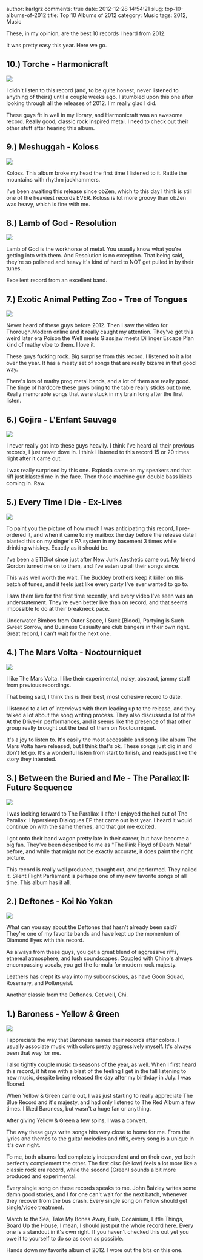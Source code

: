 author: karlgrz 
comments: true
date: 2012-12-28 14:54:21
slug: top-10-albums-of-2012
title: Top 10 Albums of 2012
category: Music
tags: 2012, Music

These, in my opinion, are the best 10 records I heard from 2012. 

It was pretty easy this year. Here we go.

## 10.) Torche - Harmonicraft
[![](/images/2012-12-28-top-10-albums-of-2012/Torche_-_Harmonicraft.jpg)](http://open.spotify.com/album/4m2nF2XI6ZF6qhUXoYwmJu)

I didn't listen to this record (and, to be quite honest, never listened to anything of theirs) until a couple weeks ago. I stumbled upon this one after looking through all the releases of 2012. I'm really glad I did.
	  
These guys fit in well in my library, and Harmonicraft was an awesome record. Really good, classic rock inspired metal. I need to check out their other stuff after hearing this album.

## 9.) Meshuggah - Koloss
[![](/images/2012-12-28-top-10-albums-of-2012/Meshuggah_Koloss.jpg)](http://open.spotify.com/album/4dRVePH9UccfAjGUdxtLhJ)

Koloss. This album broke my head the first time I listened to it. Rattle the mountains with rhythm jackhammers. 
	  
I've been awaiting this release since obZen, which to this day I think is still one of the heaviest records EVER. Koloss is lot more groovy than obZen was heavy, which is fine with me.
	
## 8.) Lamb of God - Resolution
[![](/images/2012-12-28-top-10-albums-of-2012/LOG_Resolution.jpg)](http://open.spotify.com/album/4ziMCfnsGVmOIaVjHzcPMk)

Lamb of God is the workhorse of metal. You usually know what you're getting into with them. And Resolution is no exception. That being said, they're so polished and heavy it's kind of hard to NOT get pulled in by their tunes. 
	  
Excellent record from an excellent band. 
	
## 7.) Exotic Animal Petting Zoo - Tree of Tongues
[![](/images/2012-12-28-top-10-albums-of-2012/exoticanimalpettingzoot.jpg)](http://open.spotify.com/album/42GTcaPPXuxQu8SuLzSz2d)

Never heard of these guys before 2012. Then I saw the video for Thorough.Modern online and it really caught my attention. They've got this weird later era Poison the Well meets Glassjaw meets Dillinger Escape Plan kind of mathy vibe to them. I love it.
	  
These guys fucking rock. Big surprise from this record. I listened to it a lot over the year. It has a meaty set of songs that are really bizarre in that good way.
	  
There's lots of mathy prog metal bands, and a lot of them are really good. The tinge of hardcore these guys bring to the table really sticks out to me. Really memorable songs that were stuck in my brain long after the first listen.
	
## 6.) Gojira - L'Enfant Sauvage
[![](/images/2012-12-28-top-10-albums-of-2012/Gojira_-_L_Enfant_Sauvage_cover.jpg)](http://open.spotify.com/album/5dxqD5Kc6cRRi3rErmDfXG)

I never really got into these guys heavily. I think I've heard all their previous records, I just never dove in. I think I listened to this record 15 or 20 times right after it came out. 
	  
I was really surprised by this one. Explosia came on my speakers and that riff just blasted me in the face. Then those machine gun double bass kicks coming in. Raw.
	
## 5.) Every Time I Die - Ex-Lives
[![](/images/2012-12-28-top-10-albums-of-2012/Ex-LivesCoverETID.jpg)](http://open.spotify.com/album/02usw23nMlcBnv4Rs6DNSp)

To paint you the picture of how much I was anticipating this record, I pre-ordered it, and when it came to my mailbox the day before the release date I blasted this on my singer's PA system in my basement 3 times while drinking whiskey. Exactly as it should be.
	  
I've been a ETIDiot since just after New Junk Aesthetic came out. My friend Gordon turned me on to them, and I've eaten up all their songs since. 
	  
This was well worth the wait. The Buckley brothers keep it killer on this batch of tunes, and it feels just like every party I've ever wanted to go to.
	  
I saw them live for the first time recently, and every video I've seen was an understatement. They're even better live than on record, and that seems impossible to do at their breakneck pace.
	  
Underwater Bimbos from Outer Space, I Suck [Blood], Partying is Such Sweet Sorrow, and Business Casualty are club bangers in their own right. Great record, I can't wait for the next one.
	
## 4.) The Mars Volta - Noctourniquet
[![](/images/2012-12-28-top-10-albums-of-2012/5127-marsvolta.jpg)](http://open.spotify.com/album/5GyGFzu6xezfUvT3eImX1G)

I like The Mars Volta. I like their experimental, noisy, abstract, jammy stuff from previous recordings.
	  
That being said, I think this is their best, most cohesive record to date.
	  
I listened to a lot of interviews with them leading up to the release, and they talked a lot about the song writing process. They also discussed a lot of the At the Drive-In performances, and it seems like the presence of that other group really brought out the best of them on Noctourniquet.
	  
It's a joy to listen to. It's easily the most accessible and song-like album The Mars Volta have released, but I think that's ok. These songs just dig in and don't let go. It's a wonderful listen from start to finish, and reads just like the story they intended.
	
## 3.) Between the Buried and Me - The Parallax II: Future Sequence
[![](/images/2012-12-28-top-10-albums-of-2012/The_Parallax_II_Future_Sequence_-_Between_the_Buried_and_Me.jpg)](http://open.spotify.com/album/4h1cJGn862tFqvVA7Jw9NQ)

I was looking forward to The Parallax II after I enjoyed the hell out of The Parallax: Hypersleep Dialogues EP that came out last year. I heard it would continue on with the same themes, and that got me excited.
	  
I got onto their band wagon pretty late in their career, but have become a big fan. They've been described to me as "The Pink Floyd of Death Metal" before, and while that might not be exactly accurate, it does paint the right picture.
	  
This record is really well produced, thought out, and performed. They nailed it. Silent Flight Parliament is perhaps one of my new favorite songs of all time. This album has it all.
	
## 2.) Deftones - Koi No Yokan
[![](/images/2012-12-28-top-10-albums-of-2012/Deftones_-_Koi_No_Yokan.jpg)](http://open.spotify.com/album/4PIVdqvL1Rc7T7Vfsr8n8Q)

What can you say about the Deftones that hasn't already been said? They're one of my favorite bands and have kept up the momentum of Diamond Eyes with this record.
	  
As always from these guys, you get a great blend of aggressive riffs, ethereal atmosphere, and lush soundscapes. Coupled with Chino's always encompassing vocals, you get the formula for modern rock majesty.
	  
Leathers has crept its way into my subconscious, as have Goon Squad, Rosemary, and Poltergeist. 
	  
Another classic from the Deftones. Get well, Chi.
	
## 1.) Baroness - Yellow & Green
[![](/images/2012-12-28-top-10-albums-of-2012/Baroness_-_Yellow.jpg)](http://open.spotify.com/album/4mSoz87AFyUIcZlCmwbI8s)

I appreciate the way that Baroness names their records after colors. I usually associate music with colors pretty aggressively myself. It's always been that way for me. 
	  
I also tightly couple music to seasons of the year, as well. When I first heard this record, it hit me with a blast of the feeling I get in the fall listening to new music, despite being released the day after my birthday in July. I was floored.
	  
When Yellow & Green came out, I was just starting to really appreciate The Blue Record and it's majesty, and had only listened to The Red Album a few times. I liked Baroness, but wasn't a huge fan or anything.
	  
After giving Yellow & Green a few spins, I was a convert.
	  
The way these guys write songs hits very close to home for me. From the lyrics and themes to the guitar melodies and riffs, every song is a unique in it's own right.
	  
To me, both albums feel completely independent and on their own, yet both perfectly complement the other. The first disc (Yellow) feels a lot more like a classic rock era record, while the second (Green) sounds a bit more produced and experimental.
	  
Every single song on these records speaks to me. John Baizley writes some damn good stories, and I for one can't wait for the next batch, whenever they recover from the bus crash. Every single song on Yellow should get single/video treatment. 
	  
March to the Sea, Take My Bones Away, Eula, Cocainium, Little Things, Board Up the House, I mean, I should just put the whole record here. Every one is a standout in it's own right. If you haven't checked this out yet you owe it to yourself to do so as soon as possible.
	  
Hands down my favorite album of 2012. I wore out the bits on this one.
